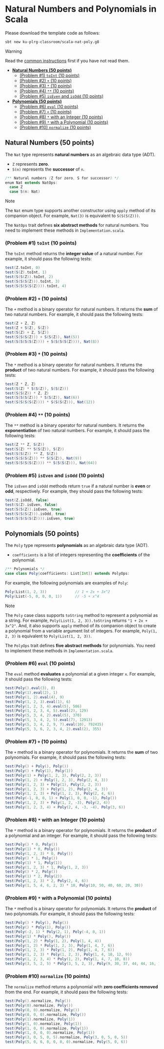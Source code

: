 # Natural Numbers and Polynomials in Scala

Please download the template code as follows:
```bash
sbt new ku-plrg-classroom/scala-nat-poly.g8
```

> [!WARNING]
>
> Read the [common instructions](/scala.md) first if you have not read them.

* **[Natural Numbers (50 points)](#natural-numbers-50-points)**
  * [(Problem #1) `toInt` (10 points)](#problem-1-toint-10-points)
  * [(Problem #2) `+` (10 points)](#problem-2--10-points)
  * [(Problem #3) `*` (10 points)](#problem-3--10-points)
  * [(Problem #4) `**` (10 points)](#problem-4--10-points)
  * [(Problem #5) `isEven` and `isOdd` (10 points)](#problem-5-iseven-and-isodd-10-points)
* **[Polynomials (50 points)](#polynomials-50-points)**
  * [(Problem #6) `eval` (10 points)](#problem-6-eval-10-points)
  * [(Problem #7) `+` (10 points)](#problem-7--10-points)
  * [(Problem #8) `*` with an Integer (10 points)](#problem-8--with-an-integer-10-points)
  * [(Problem #9) `*` with a Polynomial (10 points)](#problem-9--with-a-polynomial-10-points)
  * [(Problem #10) `normalize` (10 points)](#problem-10-normalize-10-points)


## Natural Numbers (50 points)

The `Nat` type represents **natural numbers** as an algebraic data type (ADT).
* `Z` represents **zero**.
* `S(n)` represents the **successor** of `n`.

```scala
/** Natural numbers (Z for zero, S for successor) */
enum Nat extends NatOps:
  case Z
  case S(n: Nat)
```

> [!NOTE]
>
> The `Nat` enum type supports another constructor using `apply` method of its
> companion object. For example, `Nat(3)` is equivalent to `S(S(S(Z)))`.

The `NatOps` trait defines **six abstract methods** for natural numbers. You
need to implement these methods in `Implementation.scala`.

### (Problem #1) `toInt` (10 points)

The `toInt` method returns the **integer value** of a natural number. For
example, it should pass the following tests:

```scala
test(Z.toInt, 0)
test(S(Z).toInt, 1)
test(S(S(Z)).toInt, 2)
test(S(S(S(Z))).toInt, 3)
test(S(S(S(S(Z)))).toInt, 4)
```

### (Problem #2) `+` (10 points)

The `+` method is a binary operator for natural numbers. It returns the **sum**
of two natural numbers. For example, it should pass the following tests:

```scala
test(Z + Z, Z)
test(Z + S(Z), S(Z))
test(S(Z) + Z, S(Z))
test(S(S(S(Z))) + S(S(Z)), Nat(5))
test(S(S(S(S(Z)))) + S(S(S(S(Z)))), Nat(8))
```

### (Problem #3) `*` (10 points)

The `*` method is a binary operator for natural numbers. It returns the
**product** of two natural numbers. For example, it should pass the following
tests:

```scala
test(Z * Z, Z)
test(S(Z) * S(S(Z)), S(S(Z)))
test(S(S(Z)) * Z, Z)
test(S(S(S(Z))) * S(S(Z)), Nat(6))
test(S(S(S(S(Z)))) * S(S(S(Z))), Nat(12))
```

### (Problem #4) `**` (10 points)

The `**` method is a binary operator for natural numbers. It returns the
**exponentiation** of two natural numbers. For example, it should pass the
following tests:

```scala
test(Z ** Z, S(Z))
test(S(Z) ** S(S(Z)), S(Z))
test(S(S(Z)) ** Z, S(Z))
test(S(S(S(Z))) ** S(S(Z)), Nat(9))
test(S(S(S(S(Z)))) ** S(S(S(Z))), Nat(64))
```

### (Problem #5) `isEven` and `isOdd` (10 points)

The `isEven` and `isOdd` methods return `true` if a natural number is **even**
or **odd**, respectively. For example, they should pass the following tests:

```scala
test(Z.isOdd, false)
test(S(Z).isEven, false)
test(S(S(Z)).isEven, true)
test(S(S(S(Z))).isOdd, true)
test(S(S(S(S(Z)))).isEven, true)
```



## Polynomials (50 points)

The `Poly` type represents **polynomials** as an algebraic data type (ADT).
* `coefficients` is a list of integers representing the **coefficients** of the
    polynomial.

```scala
/** Polynomials */
case class Poly(coefficients: List[Int]) extends PolyOps:
```

For example, the following polynomials are examples of `Poly`:

```scala
Poly(List(1, 2, 3))             // 1 + 2x + 3x^2
Poly(List(-5, 0, 0, 0, 1))      // -5 + x^4
```

> [!NOTE]
>
> The `Poly` case class supports `toString` method to represent a polynomial as
> a string. For example, `Poly(List(1, 2, 3)).toString` returns `"1 + 2x +
> 3x^2"`. And, it also supports `apply` method of its companion object to
> create a polynomial from a variable argument list of integers. For example,
> `Poly(1, 2, 3)` is equivalent to `Poly(List(1, 2, 3))`.

The `PolyOps` trait defines **five abstract methods** for polynomials. You need
to implement these methods in `Implementation.scala`.

### (Problem #6) `eval` (10 points)

The `eval` method **evaluates** a polynomial at a given integer `x`. For
example, it should pass the following tests:

```scala
test(Poly().eval(3), 0)
test(Poly(1).eval(2), 1)
test(Poly(1, 2).eval(4), 9)
test(Poly(1, 2, 3).eval(1), 6)
test(Poly(1, 2, 3, 4).eval(5), 586)
test(Poly(1, 2, 3, 4, 5).eval(2), 129)
test(Poly(5, 3, 4, 2).eval(5), 370)
test(Poly(5, 3, 4, 2, 5).eval(7), 12913)
test(Poly(5, 3, 4, 2, 9, 7).eval(10), 792435)
test(Poly(5, 3, 6, 2, 3, 4, 2).eval(2), 355)
```

### (Problem #7) `+` (10 points)

The `+` method is a binary operator for polynomials. It returns the **sum** of
two polynomials. For example, it should pass the following tests:

```scala
test(Poly() + Poly(), Poly())
test(Poly() + Poly(1), Poly(1))
test(Poly(1) + Poly(1, 2, 3), Poly(2, 2, 3))
test(Poly(1, 2) + Poly(1, 2, 3), Poly(2, 4, 3))
test(Poly(1, 2, 3) + Poly(1), Poly(2, 2, 3))
test(Poly(1, 2, 3) + Poly(1, 2), Poly(2, 4, 3))
test(Poly(1, 2, 3) + Poly(1, 2, 3), Poly(2, 4, 6))
test(Poly(-1, 0, 0, 1) + Poly(1, 0, 0, -1), Poly())
test(Poly(1, 2, 3) + Poly(1, 2, -3), Poly(2, 4))
test(Poly(1, 2, 3, 4) + Poly(2, 4, -3, -4), Poly(3, 6))
```

### (Problem #8) `*` with an Integer (10 points)

The `*` method is a binary operator for polynomials. It returns the **product**
of a polynomial and an integer. For example, it should pass the following tests:

```scala
test(Poly() * 0, Poly())
test(Poly(1) * 0, Poly())
test(Poly(1, 2, 3) * 0, Poly())
test(Poly() * 1, Poly())
test(Poly(1) * 1, Poly(1))
test(Poly(1, 2, 3) * 1, Poly(1, 2, 3))
test(Poly() * 2, Poly())
test(Poly(1) * 2, Poly(2))
test(Poly(1, 2, 3) * 2, Poly(2, 4, 6))
test(Poly(1, 5, 4, 6, 2, 3) * 10, Poly(10, 50, 40, 60, 20, 30))
```

### (Problem #9) `*` with a Polynomial (10 points)

The `*` method is a binary operator for polynomials. It returns the **product**
of two polynomials. For example, it should pass the following tests:

```scala
test(Poly() * Poly(), Poly())
test(Poly() * Poly(1), Poly())
test(Poly(-2, 1) * Poly(2, 1), Poly(-4, 0, 1))
test(Poly(1) * Poly(), Poly())
test(Poly(1, 2) * Poly(1, 2), Poly(1, 4, 4))
test(Poly(1, 2) * Poly(1, 2, 3), Poly(1, 4, 7, 6))
test(Poly(1, 2, 3) * Poly(1, 2), Poly(1, 4, 7, 6))
test(Poly(1, 2, 3) * Poly(1, 2, 3), Poly(1, 4, 10, 12, 9))
test(Poly(1, 2, 3, 4) * Poly(1, 2), Poly(1, 4, 7, 10, 8))
test(Poly(3, 5, 2, 5) * Poly(3, 5, 2, 3), Poly(9, 30, 37, 44, 44, 16, 15))
```

### (Problem #10) `normalize` (10 points)

The `normalize` method returns a polynomial with **zero coefficients removed**
from the end. For example, it should pass the following tests:

```scala
test(Poly().normalize, Poly())
test(Poly(0).normalize, Poly())
test(Poly(0, 0).normalize, Poly())
test(Poly(0, 0, 0).normalize, Poly())
test(Poly(1).normalize, Poly(1))
test(Poly(1, 0).normalize, Poly(1))
test(Poly(1, 0, 0).normalize, Poly(1))
test(Poly(1, 0, 0, 0).normalize, Poly(1))
test(Poly(3, 0, 5, 0, 5).normalize, Poly(3, 0, 5, 0, 5))
test(Poly(5, 0, 6, 0, 0, 0, 0).normalize, Poly(5, 0, 6))
```
